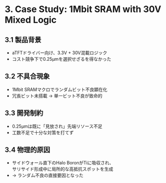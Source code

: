 # 3. Case Study: 1Mbit SRAM with 30V Mixed Logic

## 3.1 製品背景
- aTFTドライバー向け、3.3V + 30V混載ロジック  
- コスト競争下で0.25µmを選択せざるを得なかった  

## 3.2 不具合現象
- 1Mbit SRAMマクロでランダムビット不良顕在化  
- 冗長ビット未搭載 → 単一ビット不良が致命的  

## 3.3 開発制約
- 0.25µmは既に「見放され」先端リソース不足  
- 工数不足で十分な対策を打てず  

## 3.4 物理的原因
- サイドウォール直下のHalo BoronがTiに吸収され、  
  サリサイド形成中に局所的な高抵抗スポットを生成  
- → ランダム不良の直接要因となった  
